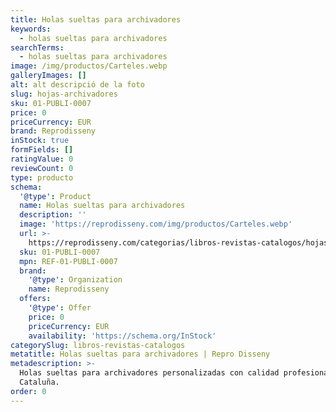 ```yaml
---
title: Holas sueltas para archivadores
keywords:
  - holas sueltas para archivadores
searchTerms:
  - holas sueltas para archivadores
image: /img/productos/Carteles.webp
galleryImages: []
alt: alt descripció de la foto
slug: hojas-archivadores
sku: 01-PUBLI-0007
price: 0
priceCurrency: EUR
brand: Reprodisseny
inStock: true
formFields: []
ratingValue: 0
reviewCount: 0
type: producto
schema:
  '@type': Product
  name: Holas sueltas para archivadores
  description: ''
  image: 'https://reprodisseny.com/img/productos/Carteles.webp'
  url: >-
    https://reprodisseny.com/categorias/libros-revistas-catalogos/hojas-archivadores
  sku: 01-PUBLI-0007
  mpn: REF-01-PUBLI-0007
  brand:
    '@type': Organization
    name: Reprodisseny
  offers:
    '@type': Offer
    price: 0
    priceCurrency: EUR
    availability: 'https://schema.org/InStock'
categorySlug: libros-revistas-catalogos
metatitle: Holas sueltas para archivadores | Repro Disseny
metadescription: >-
  Holas sueltas para archivadores personalizadas con calidad profesional en
  Cataluña.
order: 0
---
```


